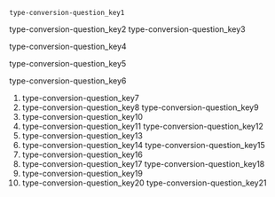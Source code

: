```ngMeta
type-conversion-question_key1
```

type-conversion-question_key2
type-conversion-question_key3


type-conversion-question_key4


type-conversion-question_key5


type-conversion-question_key6
1. type-conversion-question_key7
2. type-conversion-question_key8
type-conversion-question_key9
1. type-conversion-question_key10
2. type-conversion-question_key11
type-conversion-question_key12
1. type-conversion-question_key13
2. type-conversion-question_key14
type-conversion-question_key15
1. type-conversion-question_key16
2. type-conversion-question_key17
type-conversion-question_key18
1. type-conversion-question_key19
2. type-conversion-question_key20
type-conversion-question_key21
